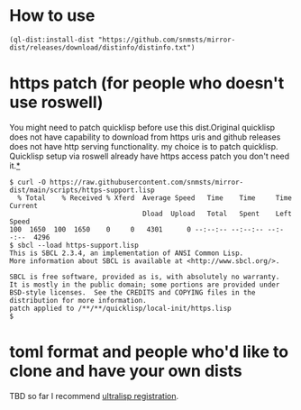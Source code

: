 # How to use
```
(ql-dist:install-dist "https://github.com/snmsts/mirror-dist/releases/download/distinfo/distinfo.txt")
```
# https patch (for people who doesn't use roswell)
You might need to patch quicklisp before use this dist.Original quicklisp does not have capability to download from https uris and github releases does not have http serving functionality.
my choice is to patch quicklisp. Quicklisp setup via roswell already have https access patch you don't need it.[*](https://github.com/quicklisp/quicklisp-projects/issues/1315)
```
$ curl -O https://raw.githubusercontent.com/snmsts/mirror-dist/main/scripts/https-support.lisp
  % Total    % Received % Xferd  Average Speed   Time    Time     Time  Current
                                 Dload  Upload   Total   Spent    Left  Speed
100  1650  100  1650    0     0   4301      0 --:--:-- --:--:-- --:--:--  4296
$ sbcl --load https-support.lisp
This is SBCL 2.3.4, an implementation of ANSI Common Lisp.
More information about SBCL is available at <http://www.sbcl.org/>.

SBCL is free software, provided as is, with absolutely no warranty.
It is mostly in the public domain; some portions are provided under
BSD-style licenses.  See the CREDITS and COPYING files in the
distribution for more information.
patch applied to /**/**/quicklisp/local-init/https.lisp
$
```

# toml format and people who'd like to clone and have your own dists
TBD so far I recommend [ultralisp registration](https://ultralisp.org/). 
